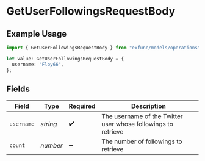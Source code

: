 # GetUserFollowingsRequestBody

## Example Usage

```typescript
import { GetUserFollowingsRequestBody } from "exfunc/models/operations";

let value: GetUserFollowingsRequestBody = {
  username: "Floy66",
};
```

## Fields

| Field                                                         | Type                                                          | Required                                                      | Description                                                   |
| ------------------------------------------------------------- | ------------------------------------------------------------- | ------------------------------------------------------------- | ------------------------------------------------------------- |
| `username`                                                    | *string*                                                      | :heavy_check_mark:                                            | The username of the Twitter user whose followings to retrieve |
| `count`                                                       | *number*                                                      | :heavy_minus_sign:                                            | The number of followings to retrieve                          |